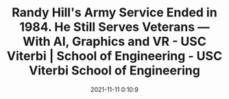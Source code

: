 ---
"title": "Randy Hill's Army Service Ended in 1984. He Still Serves Veterans — With AI, Graphics and VR - USC Viterbi | School of Engineering - USC Viterbi School of Engineering"
"date": "2021-11-11 0:10:9"
"feed_name": "GOOGLENEWSDRILLING"
"feed_website": "https://news.google.com/search?q=drilling%2Bincident&hl=en-US&gl=US&ceid=US:en"
"feed_rss": "https://news.google.com/rss/search?q=drilling%2Bincident&hl=en-US&gl=US&ceid=US:en"
"link": "https://viterbischool.usc.edu/news/2021/11/randy-hills-army-service-ended-in-1984-he-still-serves-veterans-with-ai-graphics-and-vr/"
"source": "{'href': 'https://viterbischool.usc.edu', 'title': 'USC Viterbi School of Engineering'}"
"file": "_posts/2021-1-1-6abd116f8c56bff79564837e8750827f800a8817.md"
"accident": "0"
"drilling": "0"
"dead": "0"
"injured": "0"
"arrested": "0"
"place": "unknown place"
"where": "unknown site"
"causes": "unknown"
"place_uri": "unknown place"
---